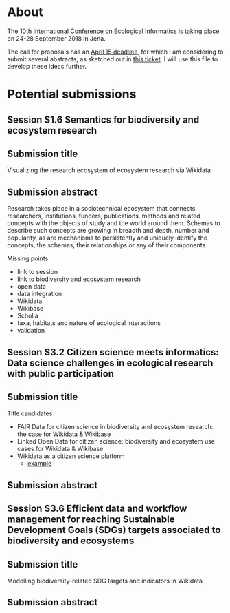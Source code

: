# About

The [10th International Conference on Ecological Informatics](http://icei2018.uni-jena.de/) is taking place on 24-28 September 2018 in Jena.

The call for proposals has an [April 15 deadline](http://icei2018.uni-jena.de/calls/), for which I am considering to submit several abstracts, as sketched out in [this ticket](https://github.com/Daniel-Mietchen/events/issues/339). I will use this file to develop these ideas further.

# Potential submissions

## Session S1.6 Semantics for biodiversity and ecosystem research

## Submission title

Visualizing the research ecosystem of ecosystem research via Wikidata


## Submission abstract

Research takes place in a sociotechnical ecosystem that connects researchers, institutions, funders, publications, methods and related concepts with the objects of study and the world around them. Schemas to describe such concepts are growing in breadth and depth, number and popularity, as are mechanisms to persistently and uniquely identify the concepts, the schemas, their relationships or any of their components.


Missing points
- link to session
- link to biodiversity and ecosystem research
- open data
- data integration
- Wikidata
- Wikibase
- Scholia
- taxa, habitats and nature of ecological interactions
- validation


## Session S3.2 Citizen science meets informatics: Data science challenges in ecological research with public participation

## Submission title

Title candidates
- FAIR Data for citizen science in biodiversity and ecosystem research: the case for Wikidata & Wikibase
- Linked Open Data for citizen science: biodiversity and ecosystem use cases for Wikidata & Wikibase
- Wikidata as a citizen science platform
  - [example](https://twitter.com/wolfgang8741/status/980932826441928704)

## Submission abstract


## Session S3.6 Efficient data and workflow management for reaching Sustainable Development Goals (SDGs) targets associated to biodiversity and ecosystems

## Submission title

Modelling biodiversity-related SDG targets and indicators in Wikidata

## Submission abstract
